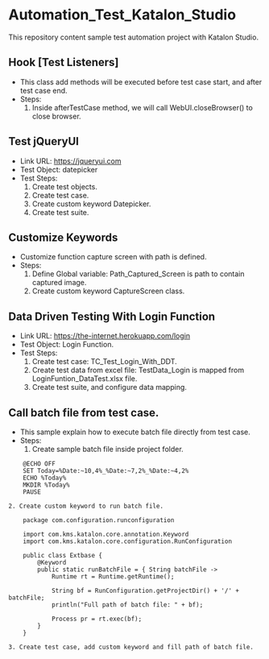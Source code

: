 # Automation_Test_Katalon_Studio
This repository content sample test automation project with Katalon Studio.

## Hook [Test Listeners]
  + This class add methods will be executed before test case start, and after test case end.
  + Steps:
    1. Inside afterTestCase method, we will call WebUI.closeBrowser() to close browser.

## Test jQueryUI
  + Link URL: https://jqueryui.com
  + Test Object: datepicker
  + Test Steps:
    1. Create test objects.
	2. Create test case.
	3. Create custom keyword Datepicker.
	4. Create test suite.

## Customize Keywords
  + Customize function capture screen with path is defined.
  + Steps:
    1. Define Global variable: Path_Captured_Screen is path to contain captured image.
    2. Create custom keyword CaptureScreen class.

## Data Driven Testing With Login Function
  + Link URL: https://the-internet.herokuapp.com/login
  + Test Object: Login Function.
  + Test Steps:
    1. Create test case: TC_Test_Login_With_DDT.
    2. Create test data from excel file: TestData_Login is mapped from LoginFuntion_DataTest.xlsx file.
    3. Create test suite, and configure data mapping.

## Call batch file from test case.
  + This sample explain how to execute batch file directly from test case.
  + Steps:
    1. Create sample batch file inside project folder.
```Gherkin
	@ECHO OFF
	SET Today=%Date:~10,4%_%Date:~7,2%_%Date:~4,2%
	ECHO %Today%
	MKDIR %Today%
	PAUSE
```
	2. Create custom keyword to run batch file.
```Gherkin
	package com.configuration.runconfiguration

	import com.kms.katalon.core.annotation.Keyword
	import com.kms.katalon.core.configuration.RunConfiguration

	public class Extbase {
		@Keyword	
		public static runBatchFile = { String batchFile ->
			Runtime rt = Runtime.getRuntime();
			
			String bf = RunConfiguration.getProjectDir() + '/' + batchFile;
			println("Full path of batch file: " + bf);
			
			Process pr = rt.exec(bf);
		}
	}
```
	3. Create test case, add custom keyword and fill path of batch file.